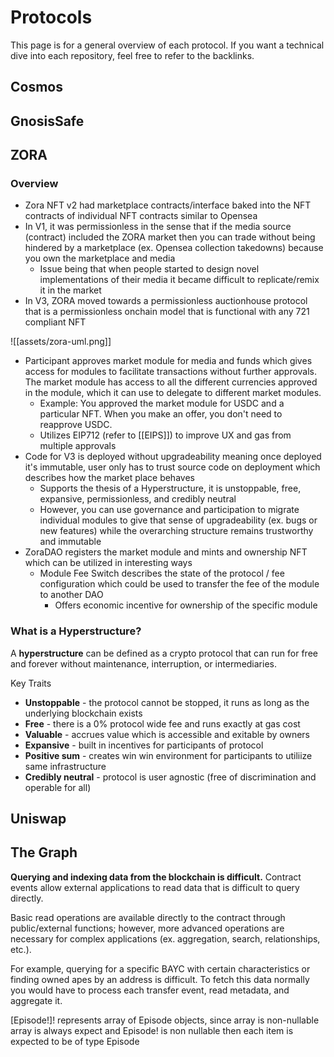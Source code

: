 # Protocols

This page is for a general overview of each protocol. If you want a technical dive into each repository, feel free to refer to the backlinks.

## Cosmos

## GnosisSafe

## ZORA
### Overview
- Zora NFT v2 had marketplace contracts/interface baked into the NFT contracts of individual NFT contracts similar to Opensea
- In V1, it was permissionless in the sense that if the media source (contract) included the ZORA market then you can trade without being hindered by a marketplace (ex. Opensea collection takedowns) because you own the marketplace and media
	- Issue being that when people started to design novel implementations of their media it became difficult to replicate/remix it in the market
- In V3, ZORA moved towards a permissionless auctionhouse protocol that is a permissionless onchain model that is functional with any 721 compliant NFT

![[assets/zora-uml.png]]
-  Participant approves market module for media and funds which gives access for modules to facilitate transactions without further approvals. The market module has access to all the different currencies approved in the module, which it can use to delegate to different market modules.
	- Example: You approved the market module for USDC and a particular NFT. When you make an offer, you don't need to reapprove USDC.
	- Utilizes EIP712 (refer to [[EIPS]]) to improve UX and gas from multiple approvals
- Code for V3 is deployed without upgradeability meaning once deployed it's immutable, user only has to trust source code on deployment which describes how the market place behaves
	- Supports the thesis of a Hyperstructure, it is unstoppable, free, expansive, permissionless, and credibly neutral
	- However, you can use governance and participation to migrate individual modules to give that sense of upgradeability (ex. bugs or new features) while the overarching structure remains trustworthy and immutable
- ZoraDAO registers the market module and mints and ownership NFT which can be utilized in interesting ways
	- Module Fee Switch describes the state of the protocol / fee configuration which could be used to transfer the fee of the module to another DAO
		- Offers economic incentive for ownership of the specific module 

### What is a Hyperstructure?
A **hyperstructure** can be defined as a crypto protocol that can run for free and forever without maintenance, interruption, or intermediaries. 

Key Traits
- **Unstoppable** - the protocol cannot be stopped, it runs as long as the underlying blockchain exists
- **Free** - there is a 0% protocol wide fee and runs exactly at gas cost
- **Valuable** - accrues value which is accessible and exitable by owners
- **Expansive** - built in incentives for participants of protocol
- **Positive sum** - creates win win environment for participants to utiliize same infrastructure
- **Credibly neutral** - protocol is user agnostic (free of discrimination and operable for all)

## Uniswap

## The Graph

**Querying and indexing data from the blockchain is difficult.** Contract events allow external applications to read data that is difficult to query directly. 

Basic read operations are available directly to the contract through public/external functions; however, more advanced operations are necessary for complex applications (ex. aggregation, search, relationships, etc.).

For example, querying for a specific BAYC with certain characteristics or finding owned apes by an address is difficult. To fetch this data normally you would have to process each transfer event, read metadata, and aggregate it.

[Episode!]! represents array of Episode objects, since array is non-nullable array is always expect and Episode! is non nullable then each item is expected to be of type Episode

